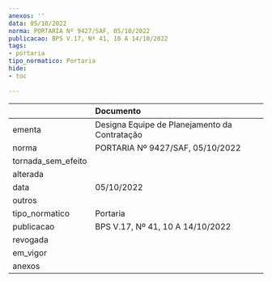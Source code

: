 ```yaml
---
anexos: ''
data: 05/10/2022
norma: PORTARIA Nº 9427/SAF, 05/10/2022
publicacao: BPS V.17, Nº 41, 10 A 14/10/2022
tags:
- portaria
tipo_normatico: Portaria
hide: 
- toc 
 
---
```


|                    | Documento                                     |
|:-------------------|:----------------------------------------------|
| ementa             | Designa Equipe de Planejamento da Contratação |
| norma              | PORTARIA Nº 9427/SAF, 05/10/2022              |
| tornada_sem_efeito |                                               |
| alterada           |                                               |
| data               | 05/10/2022                                    |
| outros             |                                               |
| tipo_normatico     | Portaria                                      |
| publicacao         | BPS V.17, Nº 41, 10 A 14/10/2022              |
| revogada           |                                               |
| em_vigor           |                                               |
| anexos             |                                               |